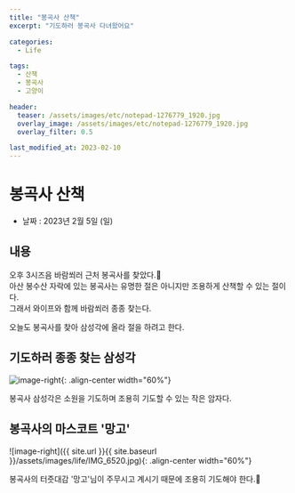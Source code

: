 ```yaml
---
title: "봉곡사 산책"
excerpt: "기도하러 봉곡사 다녀왔어요"

categories:
  - Life

tags:
  - 산책
  - 봉곡사
  - 고양이

header:
  teaser: /assets/images/etc/notepad-1276779_1920.jpg
  overlay_image: /assets/images/etc/notepad-1276779_1920.jpg
  overlay_filter: 0.5

last_modified_at: 2023-02-10
---
```



# 봉곡사 산책

- 날짜 : 2023년 2월 5일 (일)


## 내용
오후 3시즈음 바람쐬러 근처 봉곡사를 찾았다.🎈  
아산 봉수산 자락에 있는 봉곡사는 유명한 절은 아니지만 조용하게 산책할 수 있는 절이다.  
그래서 와이프와 함께 바람쐬러 종종 찾는다.  

오늘도 봉곡사를 찾아 삼성각에 올라 절을 하려고 한다.  


## 기도하러 종종 찾는 삼성각  

![image-right](../assets/images/life/IMG_6519.jpg){: .align-center width="60%"}

봉곡사 삼성각은 소원을 기도하며 조용히 기도할 수 있는 작은 암자다.  

## 봉곡사의 마스코트 '망고'  

![image-right]({{ site.url }}{{ site.baseurl }}/assets/images/life/IMG_6520.jpg){: .align-center width="60%"}

봉곡사의 터줏대감 '망고'님이 주무시고 계시기 때문에 조용히 기도해야 한다.🤫



